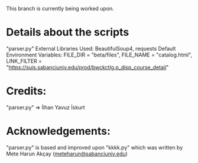 This branch is currently being worked upon.

# Details about the scripts
"parser.py"
External Libraries Used: BeautifulSoup4, requests
Default Environment Variables: FILE_DIR = "beta/files", FILE_NAME = "catalog.html", LINK_FILTER = "https://suis.sabanciuniv.edu/prod/bwckctlg.p_disp_course_detail"

# Credits:
"parser.py" => İlhan Yavuz İskurt

# Acknowledgements:
"parser.py" is based and improved upon "kkkk.py" which was written by Mete Harun Akçay (meteharun@sabanciuniv.edu)

